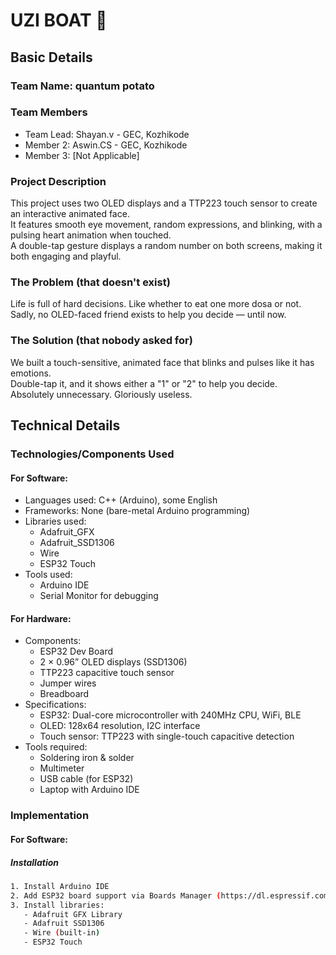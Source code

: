 # UZI BOAT 🎯

## Basic Details  
### Team Name: quantum potato  

### Team Members  
- Team Lead: Shayan.v - GEC, Kozhikode  
- Member 2: Aswin.CS - GEC, Kozhikode  
- Member 3: [Not Applicable]  

### Project Description  
This project uses two OLED displays and a TTP223 touch sensor to create an interactive animated face.  
It features smooth eye movement, random expressions, and blinking, with a pulsing heart animation when touched.  
A double-tap gesture displays a random number on both screens, making it both engaging and playful.

### The Problem (that doesn't exist)  
Life is full of hard decisions. Like whether to eat one more dosa or not.  
Sadly, no OLED-faced friend exists to help you decide — until now.

### The Solution (that nobody asked for)  
We built a touch-sensitive, animated face that blinks and pulses like it has emotions.  
Double-tap it, and it shows either a "1" or "2" to help you decide.  
Absolutely unnecessary. Gloriously useless.

## Technical Details  

### Technologies/Components Used  

#### For Software:  
- Languages used: C++ (Arduino), some English  
- Frameworks: None (bare-metal Arduino programming)  
- Libraries used:  
  - Adafruit_GFX  
  - Adafruit_SSD1306  
  - Wire  
  - ESP32 Touch  
- Tools used:  
  - Arduino IDE  
  - Serial Monitor for debugging  

#### For Hardware:  
- Components:  
  - ESP32 Dev Board  
  - 2 × 0.96” OLED displays (SSD1306)  
  - TTP223 capacitive touch sensor  
  - Jumper wires  
  - Breadboard  
- Specifications:  
  - ESP32: Dual-core microcontroller with 240MHz CPU, WiFi, BLE  
  - OLED: 128x64 resolution, I2C interface  
  - Touch sensor: TTP223 with single-touch capacitive detection  
- Tools required:  
  - Soldering iron & solder  
  - Multimeter  
  - USB cable (for ESP32)  
  - Laptop with Arduino IDE  

### Implementation  

#### For Software:  

##### Installation  
```bash
1. Install Arduino IDE  
2. Add ESP32 board support via Boards Manager (https://dl.espressif.com/dl/package_esp32_index.json)  
3. Install libraries:  
   - Adafruit GFX Library  
   - Adafruit SSD1306  
   - Wire (built-in)  
   - ESP32 Touch  
